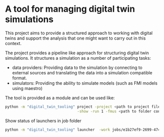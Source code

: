# A tool for managing digital twin simulations

This project aims to provide a structured approach to working with digital twins and support the analysis that one might want to carry out in this context.

The project provides a pipeline like approach for structuring digital twin simulations. It structures a simulation as a number of participating tasks:
* data providers: Providing data to the simulation by connecting to external sources and translating the data into a simulation compatible format.
* simulators: Providing the ability to simulate models (such as FMI models using maestro)

The tool is provided as a module and can be used like:

```bash
python -m "digital_twin_tooling" project -project <path to project file>.yml \
                                 -show -run 1 -fmus <path to folder contaning the fmus>
```

Show status of launchers in job folder
```bash
python -m "digital_twin_tooling" launcher  -work jobs/e1b27ef9-2699-474d-bba5-c23fdcf31821/ -s
```

